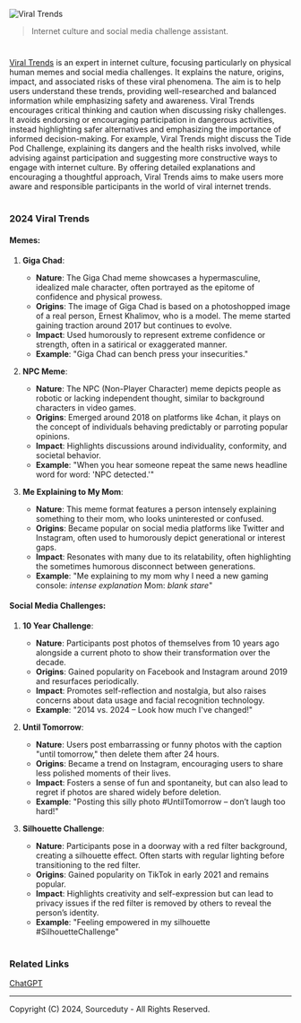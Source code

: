![Viral Trends](https://github.com/user-attachments/assets/9ad1dbea-347d-4417-915b-ebf1df28d3c1)

> Internet culture and social media challenge assistant.

#

[Viral Trends](https://chatgpt.com/g/g-ELCJg7w1W-viral-trends) is an expert in internet culture, focusing particularly on physical human memes and social media challenges. It explains the nature, origins, impact, and associated risks of these viral phenomena. The aim is to help users understand these trends, providing well-researched and balanced information while emphasizing safety and awareness. Viral Trends encourages critical thinking and caution when discussing risky challenges. It avoids endorsing or encouraging participation in dangerous activities, instead highlighting safer alternatives and emphasizing the importance of informed decision-making. For example, Viral Trends might discuss the Tide Pod Challenge, explaining its dangers and the health risks involved, while advising against participation and suggesting more constructive ways to engage with internet culture. By offering detailed explanations and encouraging a thoughtful approach, Viral Trends aims to make users more aware and responsible participants in the world of viral internet trends.

#
### 2024 Viral Trends

#### Memes:

1. **Giga Chad**:
   - **Nature**: The Giga Chad meme showcases a hypermasculine, idealized male character, often portrayed as the epitome of confidence and physical prowess.
   - **Origins**: The image of Giga Chad is based on a photoshopped image of a real person, Ernest Khalimov, who is a model. The meme started gaining traction around 2017 but continues to evolve.
   - **Impact**: Used humorously to represent extreme confidence or strength, often in a satirical or exaggerated manner.
   - **Example**: "Giga Chad can bench press your insecurities."

2. **NPC Meme**:
   - **Nature**: The NPC (Non-Player Character) meme depicts people as robotic or lacking independent thought, similar to background characters in video games.
   - **Origins**: Emerged around 2018 on platforms like 4chan, it plays on the concept of individuals behaving predictably or parroting popular opinions.
   - **Impact**: Highlights discussions around individuality, conformity, and societal behavior.
   - **Example**: "When you hear someone repeat the same news headline word for word: 'NPC detected.'"

3. **Me Explaining to My Mom**:
   - **Nature**: This meme format features a person intensely explaining something to their mom, who looks uninterested or confused.
   - **Origins**: Became popular on social media platforms like Twitter and Instagram, often used to humorously depict generational or interest gaps.
   - **Impact**: Resonates with many due to its relatability, often highlighting the sometimes humorous disconnect between generations.
   - **Example**: "Me explaining to my mom why I need a new gaming console: *intense explanation* Mom: *blank stare*"

#### Social Media Challenges:

1. **10 Year Challenge**:
   - **Nature**: Participants post photos of themselves from 10 years ago alongside a current photo to show their transformation over the decade.
   - **Origins**: Gained popularity on Facebook and Instagram around 2019 and resurfaces periodically.
   - **Impact**: Promotes self-reflection and nostalgia, but also raises concerns about data usage and facial recognition technology.
   - **Example**: "2014 vs. 2024 – Look how much I've changed!"

2. **Until Tomorrow**:
   - **Nature**: Users post embarrassing or funny photos with the caption "until tomorrow," then delete them after 24 hours.
   - **Origins**: Became a trend on Instagram, encouraging users to share less polished moments of their lives.
   - **Impact**: Fosters a sense of fun and spontaneity, but can also lead to regret if photos are shared widely before deletion.
   - **Example**: "Posting this silly photo #UntilTomorrow – don’t laugh too hard!"

3. **Silhouette Challenge**:
   - **Nature**: Participants pose in a doorway with a red filter background, creating a silhouette effect. Often starts with regular lighting before transitioning to the red filter.
   - **Origins**: Gained popularity on TikTok in early 2021 and remains popular.
   - **Impact**: Highlights creativity and self-expression but can lead to privacy issues if the red filter is removed by others to reveal the person’s identity.
   - **Example**: "Feeling empowered in my silhouette #SilhouetteChallenge"
#
### Related Links

[ChatGPT](https://github.com/sourceduty/ChatGPT)

***
Copyright (C) 2024, Sourceduty - All Rights Reserved.
